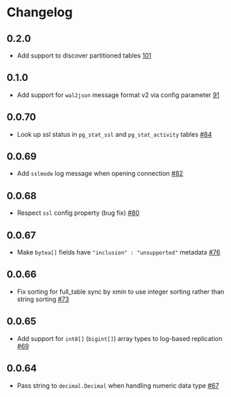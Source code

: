 # Changelog

## 0.2.0
  * Add support to discover partitioned tables [101](https://github.com/singer-io/tap-postgres/pull/101)

## 0.1.0
  * Add support for `wal2json` message format v2 via config parameter [91](https://github.com/singer-io/tap-postgres/pull/91)

## 0.0.70
  * Look up ssl status in `pg_stat_ssl` and `pg_stat_activity` tables [#84](https://github.com/singer-io/tap-postgres/pull/84)

## 0.0.69
  * Add `sslmode` log message when opening connection [#82](https://github.com/singer-io/tap-postgres/pull/82)

## 0.0.68
  * Respect `ssl` config property (bug fix) [#80](https://github.com/singer-io/tap-postgres/pull/80)

## 0.0.67
  * Make `bytea[]` fields have `"inclusion" : "unsupported"` metadata [#76](https://github.com/singer-io/tap-postgres/pull/76)

## 0.0.66
  * Fix sorting for full_table sync by xmin to use integer sorting rather than string sorting [#73](https://github.com/singer-io/tap-postgres/pull/73)

## 0.0.65
  * Add support for `int8[]` (`bigint[]`) array types to log-based replication [#69](https://github.com/singer-io/tap-postgres/pull/69)

## 0.0.64
  * Pass string to `decimal.Decimal` when handling numeric data type [#67](https://github.com/singer-io/tap-postgres/pull/67)
